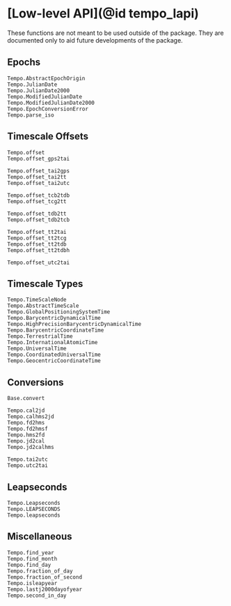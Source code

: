 # [Low-level API](@id tempo_lapi)

These functions are not meant to be used outside of the package. They are documented only to aid future developments of the package.

## Epochs
```@docs 
Tempo.AbstractEpochOrigin 
Tempo.JulianDate 
Tempo.JulianDate2000
Tempo.ModifiedJulianDate
Tempo.ModifiedJulianDate2000
Tempo.EpochConversionError
Tempo.parse_iso
```

## Timescale Offsets 
```@docs
Tempo.offset
Tempo.offset_gps2tai

Tempo.offset_tai2gps
Tempo.offset_tai2tt
Tempo.offset_tai2utc

Tempo.offset_tcb2tdb
Tempo.offset_tcg2tt

Tempo.offset_tdb2tt
Tempo.offset_tdb2tcb

Tempo.offset_tt2tai
Tempo.offset_tt2tcg
Tempo.offset_tt2tdb
Tempo.offset_tt2tdbh

Tempo.offset_utc2tai
```

## Timescale Types 
```@docs 
Tempo.TimeScaleNode
Tempo.AbstractTimeScale
Tempo.GlobalPositioningSystemTime
Tempo.BarycentricDynamicalTime
Tempo.HighPrecisionBarycentricDynamicalTime
Tempo.BarycentricCoordinateTime
Tempo.TerrestrialTime
Tempo.InternationalAtomicTime
Tempo.UniversalTime
Tempo.CoordinatedUniversalTime
Tempo.GeocentricCoordinateTime
```

## Conversions 
```@docs 
Base.convert

Tempo.cal2jd
Tempo.calhms2jd
Tempo.fd2hms
Tempo.fd2hmsf
Tempo.hms2fd
Tempo.jd2cal
Tempo.jd2calhms

Tempo.tai2utc
Tempo.utc2tai
```

## Leapseconds
```@docs 
Tempo.Leapseconds
Tempo.LEAPSECONDS
Tempo.leapseconds
```

## Miscellaneous 
```@docs 
Tempo.find_year
Tempo.find_month
Tempo.find_day
Tempo.fraction_of_day
Tempo.fraction_of_second
Tempo.isleapyear
Tempo.lastj2000dayofyear
Tempo.second_in_day
```
